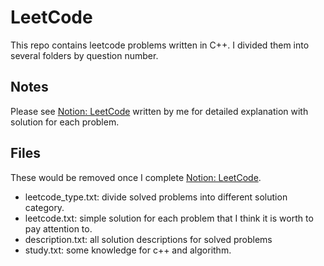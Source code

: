 # LeetCode

This repo contains leetcode problems written in C++. I divided them into several folders by question number.

## Notes
Please see [Notion: LeetCode](https://opaque-ixora-403.notion.site/2eac4a050a244349832e1debba92b6dd?v=7051cd31d1964d46bad18f888d2f645a) written by me for detailed explanation with solution for each problem.

## Files
These would be removed once I complete [Notion: LeetCode](https://opaque-ixora-403.notion.site/2eac4a050a244349832e1debba92b6dd?v=7051cd31d1964d46bad18f888d2f645a).
* leetcode_type.txt: divide solved problems into different solution category.
* leetcode.txt: simple solution for each problem that I think it is worth to pay attention to.
* description.txt: all solution descriptions for solved problems
* study.txt: some knowledge for c++ and algorithm.
